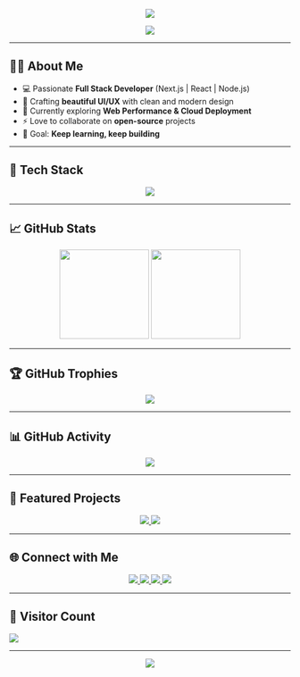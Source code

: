 <!-- Banner / Header -->
<p align="center">
  <img src="https://capsule-render.vercel.app/api?type=waving&color=gradient&height=200&section=header&text=Hi%20I'm%20Sayan%20Rakshit%20👨‍💻&fontSize=40&fontAlignY=35&animation=fadeIn&desc=Software%20Developer&descAlignY=55&descAlign=50"/>
</p>

<!-- Typing Animation -->
<p align="center">
  <a href="https://git.io/typing-svg">
    <img src="https://readme-typing-svg.herokuapp.com?font=Fira+Code&size=22&duration=3000&pause=1000&color=F75C7E&center=true&vCenter=true&width=600&lines=Full+Stack+JavaScript+Developer;Building+Scalable+and+Modern+Web+Apps;Always+Learning+New+Things+🚀" />
  </a>
</p>

---

## 🧑‍💻 About Me

- 💻 Passionate **Full Stack Developer** (Next.js | React | Node.js)
- 🎨 Crafting **beautiful UI/UX** with clean and modern design
- 🌱 Currently exploring **Web Performance & Cloud Deployment**
- ⚡ Love to collaborate on **open-source** projects
- 🎯 Goal: **Keep learning, keep building**

---

## 🚀 Tech Stack

<p align="center">
  <img src="https://skillicons.dev/icons?i=js,ts,react,nextjs,nodejs,express,tailwind,html,css,git,github,mongodb,mysql,vite,vscode,python,bootstrap,ubuntu,postman,npm" />
</p>

---

## 📈 GitHub Stats

<p align="center">
  <img src="https://github-readme-stats.vercel.app/api?username=sayandotdev&show_icons=true&theme=tokyonight" height="160"/>
  <img src="https://github-readme-stats.vercel.app/api/top-langs/?username=sayandotdev&layout=compact&theme=tokyonight" height="160"/>
</p>

---

## 🏆 GitHub Trophies

<p align="center">
  <img src="https://github-profile-trophy.vercel.app/?username=sayandotdev&theme=onedark&row=1&column=7" />
</p>

---

## 📊 GitHub Activity

<p align="center">
  <img src="https://github-readme-activity-graph.vercel.app/graph?username=sayandotdev&theme=react-dark&hide_border=true&area=true" />
</p>

---

## 📂 Featured Projects

<p align="center">
<a href="https://github.com/sayandotdev/PROJECT_2">
    <img src="https://github-readme-stats.vercel.app/api/pin/?username=sayandotdev&repo=Tokenizer&theme=tokyonight" />
  </a>
  <a href="https://github.com/sayandotdev/PROJECT_1">
    <img src="https://github-readme-stats.vercel.app/api/pin/?username=sayandotdev&repo=browser-form-fillup-automation&theme=tokyonight" />
  </a>
</p>

---

## 🌐 Connect with Me

<p align="center">
  <a href="https://linkedin.com/in/YOUR_LINKEDIN" target="_blank">
    <img src="https://img.shields.io/badge/LinkedIn-%230077B5.svg?&style=for-the-badge&logo=linkedin&logoColor=white"/>
  </a>
  <a href="mailto:YOUR_EMAIL@gmail.com" target="_blank">
    <img src="https://img.shields.io/badge/Gmail-D14836?style=for-the-badge&logo=gmail&logoColor=white"/>
  </a>
  <a href="https://twitter.com/YOUR_TWITTER" target="_blank">
    <img src="https://img.shields.io/badge/Twitter-%231DA1F2.svg?&style=for-the-badge&logo=twitter&logoColor=white"/>
  </a>
  <a href="https://portfolio.com/YOUR_PORTFOLIO" target="_blank">
    <img src="https://img.shields.io/badge/Portfolio-%2312100E.svg?&style=for-the-badge&logo=react&logoColor=white"/>
  </a>
</p>

---

## 👀 Visitor Count

<p align="left">
  <img src="https://komarev.com/ghpvc/?username=sayandotdev&style=for-the-badge&color=blue" />
</p>

---

<!-- Footer -->
<p align="center">
  <img src="https://capsule-render.vercel.app/api?type=waving&color=gradient&height=120&section=footer"/>
</p>
